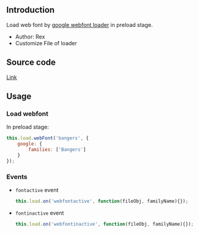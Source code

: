 ## Introduction

Load web font by [google webfont loader](https://github.com/typekit/webfontloader) in preload stage.

- Author: Rex
- Customize File of loader

## Source code

[Link](https://github.com/rexrainbow/phaser3-rex-notes/blob/master/plugins/webfontloader/webFontLoaderPlugin.js)

## Usage

### Load webfont

In preload stage:

```javascript
this.load.webFont('bangers', {
    google: {
        families: ['Bangers']
    }
});
```

### Events

- `fontactive` event

    ```javascript
    this.load.on('webfontactive', function(fileObj, familyName){});
    ```

- `fontinactive` event

    ```javascript
    this.load.on('webfontinactive', function(fileObj, familyName){});
    ```
